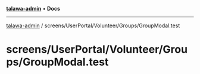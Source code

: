 [**talawa-admin**](../../../../../README.md) • **Docs**

***

[talawa-admin](../../../../../modules.md) / screens/UserPortal/Volunteer/Groups/GroupModal.test

# screens/UserPortal/Volunteer/Groups/GroupModal.test
